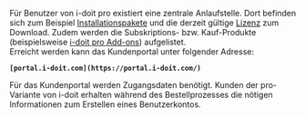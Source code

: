 Für Benutzer von i-doit pro existiert eine zentrale Anlaufstelle. Dort befinden sich zum Beispiel [Installationspakete](/display/de/Installation) und die derzeit gültige [Lizenz](/display/de/Lizenz+aktivieren) zum Download. Zudem werden die Subskriptions- bzw. Kauf-Produkte (beispielsweise [i-doit pro Add-ons](/display/de/i-doit+pro+Add-ons)) aufgelistet.  
Erreicht werden kann das Kundenportal unter folgender Adresse:

**`[portal.i-doit.com](https://portal.i-doit.com/)`**

Für das Kundenportal werden Zugangsdaten benötigt. Kunden der pro-Variante von i-doit erhalten während des Bestellprozesses die nötigen Informationen zum Erstellen eines Benutzerkontos.
